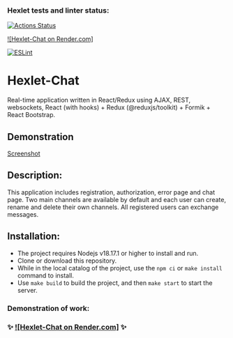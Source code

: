 ### Hexlet tests and linter status:
[![Actions Status](https://github.com/vadim2030/frontend-project-12/actions/workflows/hexlet-check.yml/badge.svg)](https://github.com/vadim2030/frontend-project-12/actions)

[![Hexlet-Chat on Render.com]](https://progect-4.onrender.com/)

[![ESLint](https://github.com/vadim2030/frontend-project-12/actions/workflows/custom-lint.yml/badge.svg)](https://github.com/vadim2030/frontend-project-12/actions/workflows/custom-lint.yml)

# Hexlet-Chat

Real-time application written in React/Redux using AJAX, REST, websockets, React (with hooks) + Redux (@reduxjs/toolkit) + Formik + React Bootstrap.

## Demonstration

[Screenshot](https://ibb.co/q9j88v3)

## Description:

This application includes registration, authorization, error page and chat page. Two main channels are available by default and each user can create, rename and delete their own channels. All registered users can exchange messages.

## Installation:

* The project requires Nodejs v18.17.1 or higher to install and run.
* Clone or download this repository.
* While in the local catalog of the project, use the `npm ci` or `make install` command to install.
* Use `make build` to build the project, and then `make start` to start the server.

### Demonstration of work:
### :sparkles: [![Hexlet-Chat on Render.com]](https://progect-4.onrender.com/) :sparkles:

